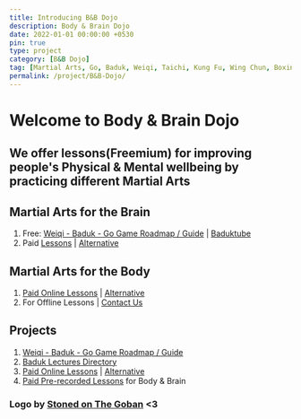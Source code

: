 ```yaml
---
title: Introducing B&B Dojo
description: Body & Brain Dojo
date: 2022-01-01 00:00:00 +0530
pin: true
type: project
category: [B&B Dojo]
tag: [Martial Arts, Go, Baduk, Weiqi, Taichi, Kung Fu, Wing Chun, Boxing, Wong Shun Leung, WSLVT, Kali, Panantukan, Escrima, Arnis, Balintawak]
permalink: /project/B&B-Dojo/
---
```


# Welcome to Body & Brain Dojo
## We offer lessons(Freemium) for improving people's Physical & Mental wellbeing by practicing different Martial Arts

## Martial Arts for the Brain
1. Free: [Weiqi - Baduk - Go Game Roadmap / Guide](https://weiqi.soumyak4.in) | [Baduktube](https://baduktube.soumyak4.in//)
2. Paid [Lessons](https://github.com/sponsors/SoumyaK4) | [Alternative](https://buymeacoffee.com/soumyak4)

## Martial Arts for the Body
1. [Paid Online Lessons](https://buymeacoffee.com/soumyak4) | [Alternative](https://github.com/sponsors/SoumyaK4)
2. For Offline Lessons | [Contact Us](https://t.me/soumyak4)

## Projects
1. [Weiqi - Baduk - Go Game Roadmap / Guide](https://weiqi.soumyak4.in)
2. [Baduk Lectures Directory](https://baduktube.soumyak4.in)
3. [Paid Online Lessons](https://buymeacoffee.com/soumyak4) | [Alternative](https://github.com/sponsors/SoumyaK4)
4. [Paid Pre-recorded Lessons](#) for Body & Brain

### Logo by [Stoned on The Goban](https://www.instagram.com/stonedonthegoban/) <3


